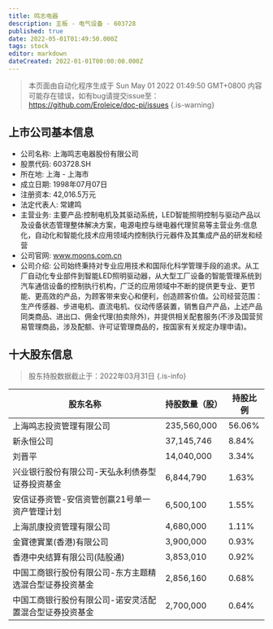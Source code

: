 ```yaml
---
title: 鸣志电器
description: 主板 - 电气设备 - 603728
published: true
date: 2022-05-01T01:49:50.000Z
tags: stock
editor: markdown
dateCreated: 2022-01-01T00:00:00.000Z
---
```


> 本页面由自动化程序生成于 Sun May 01 2022 01:49:50 GMT+0800
> 内容可能存在错误，如有bug请提交issue至：https://github.com/Eroleice/doc-pi/issues
{.is-warning}

## 上市公司基本信息
- 公司名称: 上海鸣志电器股份有限公司
- 股票代码: 603728.SH
- 所在地: 上海 - 上海市
- 成立日期: 1998年07月07日
- 注册资本: 42,016.5万元
- 法定代表人: 常建鸣
- 主营业务: 主要产品:控制电机及其驱动系统，LED智能照明控制与驱动产品以及设备状态管理整体解决方案，电源电控与继电器代理贸易等主营业务:信息化，自动化和智能化技术应用领域内控制执行元器件及其集成产品的研发和经营
- 公司官网: www.moons.com.cn
- 公司介绍: 公司始终秉持对专业应用技术和国际化科学管理手段的追求。从工厂自动化专业部件到智能LED照明驱动器，从大型工厂设备的智能管理系统到汽车通信设备的控制执行机构，广泛的应用领域中不断的提供更专业、更节能、更高效的产品，为顾客带来安心和便利，创造顾客价值。公司经营范围：生产传感器、步进电机、直流电机、仪动传感装置，销售自产产品，上述产品同类商品、进出口、佣金代理(拍卖除外)，并提供相关配套服务(不涉及国营贸易管理商品，涉及配额、许可证管理商品的，按国家有关规定办理申请)。


## 十大股东信息
> 股东持股数据截止于：2022年03月31日
{.is-info}

| 股东名称 | 持股数量（股） | 持股比例 |
| --- | --- | --- |
| 上海鸣志投资管理有限公司 | 235,560,000 | 56.06% |
| 新永恒公司 | 37,145,746 | 8.84% |
| 刘晋平 | 14,040,000 | 3.34% |
| 兴业银行股份有限公司-天弘永利债券型证券投资基金 | 6,844,790 | 1.63% |
| 安信证券资管-安信资管创赢21号单一资产管理计划 | 6,500,100 | 1.55% |
| 上海凯康投资管理有限公司 | 4,680,000 | 1.11% |
| 金寶德實業(香港)有限公司 | 3,900,000 | 0.93% |
| 香港中央结算有限公司(陆股通) | 3,853,010 | 0.92% |
| 中国工商银行股份有限公司-东方主题精选混合型证券投资基金 | 2,856,160 | 0.68% |
| 中国工商银行股份有限公司-诺安灵活配置混合型证券投资基金 | 2,700,000 | 0.64% |




